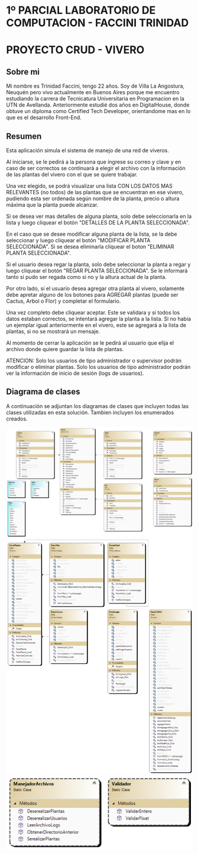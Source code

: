 
# 1º PARCIAL LABORATORIO DE COMPUTACION - FACCINI TRINIDAD
# PROYECTO CRUD - VIVERO

## Sobre mi
Mi nombre es Trinidad Faccini, tengo 22 años. Soy de Villa La Angostura, Neuquén pero vivo actualmente en Buenos Aires porque me encuentro estudiando la carrera de Tecnicatura Universitaria en Programacion en la UTN de Avellanda. Anteriormente estudié dos años en DigitalHouse, donde obtuve un diploma como Certified Tech Developer, orientandome mas en lo que es el desarrollo Front-End.

## Resumen  

Esta aplicación simula el sistema de manejo de una red de viveros.

Al iniciarse, se le pedirá a la persona que ingrese su correo y clave y en caso de ser correctos se continuará a elegir el archivo con la información de las plantas del vivero con el que se quiere trabajar.  

Una vez elegido, se podrá visualizar una lista CON LOS DATOS MAS RELEVANTES (no todos) de las plantas que se encuentran en ese vivero, pudiendo esta ser ordenada según nombre de la planta, precio o altura máxima que la planta puede alcanzar.  

Si se desea ver mas detalles de alguna planta, solo debe seleccionarla en la lista y luego cliquear el botón "DETALLES DE LA PLANTA SELECCIONADA".

En el caso que se desee modificar alguna planta de la lista, se la debe seleccionar y luego cliquear el botón "MODIFICAR PLANTA SELECCIONADA". Si se desea eliminarla cliquear el boton "ELIMINAR PLANTA SELECCIONADA". 

Si el usuario desea regar la planta, solo debe seleccionar la planta a regar y luego cliquear el botón "REGAR PLANTA SELECCIONADA". Se le informará tanto si pudo ser regada como si no y la altura actual de la planta. 

Por otro lado, si el usuario desea agregar otra planta al vivero, solamente debe apretar alguno de los botones para AGREGAR plantas (puede ser Cactus, Arbol o Flor) y completar el formulario.  

Una vez completo debe cliquear aceptar. Este se validara y si todos los datos estaban correctos, se intentará agregar la planta a la lista. 
Si no habia un ejemplar igual anteriormente en el vivero, este se agregará a la lista de plantas, si no se mostrará un mensaje. 

Al momento de cerrar la aplicación se le pedirá al usuario que elija el archivo donde quiere guardar la lista de plantas.  

ATENCION: 
Solo los usuarios de tipo administrador o supervisor podrán modificar o eliminar plantas.
Solo los usuarios de tipo administrador podrán ver la información de inicio de sesión (logs de usuarios).

## Diagrama de clases
A continuación se adjuntan los diagramas de clases que incluyen todas las clases utilizadas en esta solución. Tambien incluyen los enumerados creados. 

<img width="728" alt="image" src="https://github.com/trinifaccini/Faccini.Trinidad.PrimerParcial/blob/RecuperatorioPP/Diagramas/DiagramaClasesProyectoVivero.png">
<img width="728" alt="image" src="https://github.com/trinifaccini/Faccini.Trinidad.PrimerParcial/blob/RecuperatorioPP/Diagramas/DiagramaClasesFormularios.png">
<img width="728" alt="image" src = "https://github.com/trinifaccini/Faccini.Trinidad.PrimerParcial/blob/RecuperatorioPP/Diagramas/DiagramaClasesUtilidades.png">
